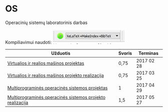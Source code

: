 # OS
Operacinių sistemų laboratorinis darbas


Kompiliavimui naudoti:
![Kaip pasileist](https://raw.githubusercontent.com/IgnasJ/OS/master/compile.png "Kompiliavimas")

Užduotis | Svoris | Terminas
--- | --- | ---
[Virtualios ir realios mašinos projektas](http://kurti.lt/OS/?page=reikalavimai_1) |	0,75 | 2017 02 28
[Virtualios ir realios mašinos projekto realizacija](http://kurti.lt/OS/?page=reikalavimai_2) | 0,75 | 2017 03 25
[Multiprograminės operacinės sistemos projektas](http://kurti.lt/OS/?page=reikalavimai_3) | 1 | 2017 04 29
[Multiprograminės operacinės sistemos projekto realizacija](http://kurti.lt/OS/?page=reikalavimai_4) | 1,5 | 2017 05 27
